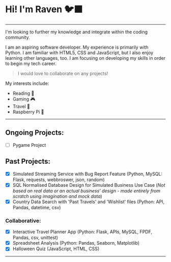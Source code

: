 # Hi! I'm Raven 🐦‍⬛
___
I'm looking to further my knowledge and integrate within the coding community.

I am an aspiring software developer. My experience is primarily with Python. I am familiar with HTML5, CSS and JavaScript, but I also enjoy learning other languages, too. 
I am focusing on developing my skills in order to begin my tech career.
> I would love to collaborate on any projects!

My interests include:
* Reading 📖
* Gaming 🎮
* Travel 🧳
* Raspberry Pi 🤖
___
## Ongoing Projects:
- [ ] Pygame Project

## Past Projects:
- [x] Simulated Streaming Service with Bug Report Feature (Python, MySQL: Flask, requests, webbroswer, json, random)
- [x] SQL Normalised Database Design for Simulated Business Use Case (*Not based on real data or an actual business' design - made entirely from scratch using imagination and mock data*)
- [x] Country Data Search with 'Past Travels' and 'Wishlist' files (Python: API, Pandas, datetime, csv)
### Collaborative:
- [x] Interactive Travel Planner App (Python: Flask, APIs, MySQL, FPDF, Pandas, csv, unittest)
- [x] Spreadsheet Analysis (Python: Pandas, Seaborn, Matplotlib)
- [x] Halloween Quiz (JavaScript, HTML, CSS)
___
